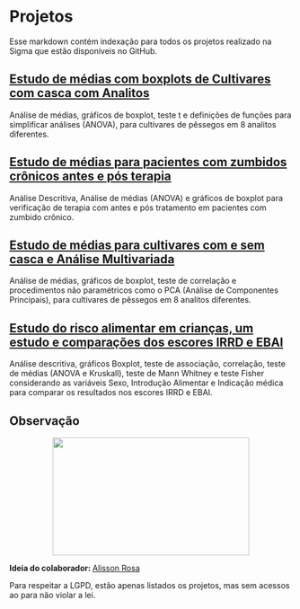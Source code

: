 # Projetos

Esse markdown contém indexação para todos os projetos realizado na Sigma que estão disponíveis no GitHub.

## [Estudo de médias com boxplots de Cultivares com casca com Analitos](https://github.com/SigmaJunior/Projeto-Quimica)
Análise de médias, gráficos de boxplot, teste t e definições de funções para simplificar análises (ANOVA), para cultivares de pêssegos em 8 analitos diferentes.

## [Estudo de médias para pacientes com zumbidos crônicos antes e pós terapia](https://github.com/SigmaJunior/Projeto_Fonoaudiologia)
Análise Descritiva, Análise de médias (ANOVA) e gráficos de boxplot para verificação de terapia com antes e pós tratamento em pacientes com zumbido crônico.

## [Estudo de médias para cultivares com e sem casca e Análise Multivariada](https://github.com/SigmaJunior/Projeto-Quimica2)
Análise de médias, gráficos de boxplot, teste de correlação e procedimentos não paramétricos como o PCA (Análise de Componentes Principais), para cultivares de pêssegos em 8 analitos diferentes.

## [Estudo do risco alimentar em crianças, um estudo e comparações dos escores IRRD e EBAI](https://github.com/SigmaJunior/risco-alimentar)
Análise descritiva, gráficos Boxplot, teste de associação, correlação, teste de médias (ANOVA e Kruskall), teste de Mann Whitney e teste Fisher considerando as variáveis Sexo, Introdução Alimentar e Indicação médica para comparar os resultados nos escores IRRD e EBAI.


## Observação
 <p align="center"><img align="center" src="https://github.com/VitorBSP/ProjetosSigma/blob/main/Hello_Glasses.gif" height="210px" width="350"/></p>

 
<b> Ideia do colaborador: </b> [Alisson Rosa](https://github.com/AlissonRP) 
 
 
Para respeitar a LGPD, estão apenas listados os projetos, mas sem acessos ao para não violar a lei.
